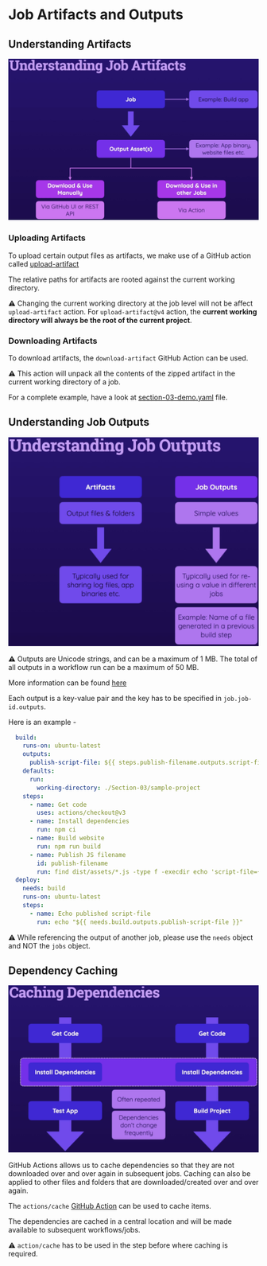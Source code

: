 # Job Artifacts and Outputs

## Understanding Artifacts

<p align="center"><img src ="images/job-artifacts-intro.png" /></p>

### Uploading Artifacts

To upload certain output files as artifacts, we make use of a GitHub action called [upload-artifact](https://github.com/actions/upload-artifact)

The relative paths for artifacts are rooted against the current working directory.

:warning: Changing the current working directory at the job level will not be affect `upload-artifact` action. For `upload-artifact@v4` action, the **current working directory will always be the root of the current project**.

### Downloading Artifacts

To download artifacts, the `download-artifact` GitHub Action can be used. 

:warning: This action will unpack all the contents of the zipped artifact in the current working directory of a job.

For a complete example, have a look at [section-03-demo.yaml](../.github/workflows/section-03-demo.yml) file.

## Understanding Job Outputs

<p align="center"><img src ="images/job-output-intro.png" /></p>

:warning: Outputs are Unicode strings, and can be a maximum of 1 MB. The total of all outputs in a workflow run can be a maximum of 50 MB.

More information can be found [here](https://docs.github.com/en/actions/using-jobs/defining-outputs-for-jobs)

Each output is a key-value pair and the key has to be specified in `job.job-id.outputs`. 

Here is an example - 

```yaml
  build:
    runs-on: ubuntu-latest
    outputs:
      publish-script-file: ${{ steps.publish-filename.outputs.script-file }}
    defaults:
      run:
        working-directory: ./Section-03/sample-project
    steps:
      - name: Get code
        uses: actions/checkout@v3
      - name: Install dependencies
        run: npm ci
      - name: Build website
        run: npm run build
      - name: Publish JS filename
        id: publish-filename
        run: find dist/assets/*.js -type f -execdir echo 'script-file={}' >> '$GITHUB_OUTPUT' ;'
  deploy:
    needs: build
    runs-on: ubuntu-latest
    steps:
      - name: Echo published script-file
        run: echo "${{ needs.build.outputs.publish-script-file }}"
```

:warning: While referencing the output of another job, please use the `needs` object and NOT the `jobs` object.

## Dependency Caching

<p align="center"><img src ="images/caching-dependencies.png" /></p>

GitHub Actions allows us to cache dependencies so that they are not downloaded over and over again in subsequent jobs. Caching can also be applied to other files and folders that are downloaded/created over and over again.

The `actions/cache` [GitHub Action](https://github.com/actions/cache) can be used to cache items.

The dependencies are cached in a central location and will be made available to subsequent workflows/jobs.

:warning: `action/cache` has to be used in the step before where caching is required.
